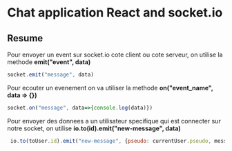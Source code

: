 # Chat application React and socket.io

## Resume

Pour envoyer un event sur socket.io cote client ou cote serveur, on utilise la methode **emit("event", data)**

```javascript
socket.emit("message", data)
```

Pour ecouter un evenement on va utiliser la methode **on("event_name", data => {})**

```javascript
socket.on("message", data=>{console.log(data)})
``` 

Pour envoyer des donnees a un utilisateur specifique qui est connecter sur notre socket, on utilise **io.to(id).emit("new-message", data)**

```javascript
 io.to(toUser.id).emit("new-message", {pseudo: currentUser.pseudo, message})
``` 
